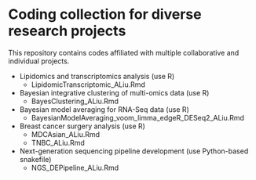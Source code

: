 # Coding collection for diverse research projects

This repository contains codes affiliated with multiple collaborative and individual projects.

- Lipidomics and transcriptomics analysis (use R)
  - LipidomicTranscriptomic_ALiu.Rmd
- Bayesian integrative clustering of multi-omics data (use R)
  - BayesClustering_ALiu.Rmd
- Bayesian model averaging for RNA-Seq data (use R)
  - BayesianModelAveraging_voom_limma_edgeR_DESeq2_ALiu.Rmd
- Breast cancer surgery analysis (use R)
  - MDCAsian_ALiu.Rmd
  - TNBC_ALiu.Rmd
- Next-generation sequencing pipeline development (use Python-based snakefile)
  - NGS_DEPipeline_ALiu.Rmd
